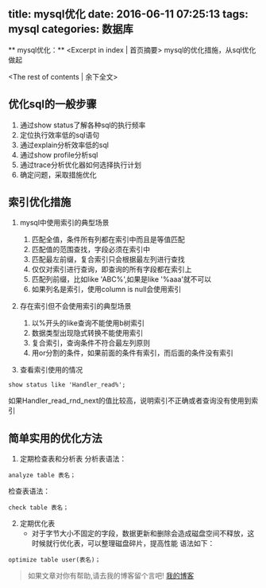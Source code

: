 title: mysql优化
date: 2016-06-11 07:25:13
tags: mysql
categories: 数据库
---
** mysql优化：** <Excerpt in index | 首页摘要>
    mysql的优化措施，从sql优化做起
<!-- more -->
<The rest of contents | 余下全文>

## 优化sql的一般步骤
1. 通过show status了解各种sql的执行频率
2. 定位执行效率低的sql语句
3. 通过explain分析效率低的sql
4. 通过show profile分析sql
5. 通过trace分析优化器如何选择执行计划
6. 确定问题，采取措施优化

## 索引优化措施
1. mysql中使用索引的典型场景
    1. 匹配全值，条件所有列都在索引中而且是等值匹配
    2. 匹配值的范围查找，字段必须在索引中
    3. 匹配最左前缀，复合索引只会根据最左列进行查找
    4. 仅仅对索引进行查询，即查询的所有字段都在索引上
    5. 匹配列前缀，比如like 'ABC%',如果是like '%aaa'就不可以
    6. 如果列名是索引，使用column is null会使用索引

2. 存在索引但不会使用索引的典型场景
    1. 以%开头的like查询不能使用b树索引
    2. 数据类型出现隐式转换不能使用索引
    3. 复合索引，查询条件不符合最左列原则
    4. 用or分割的条件，如果前面的条件有索引，而后面的条件没有索引

3. 查看索引使用的情况
```
show status like 'Handler_read%';
```
如果Handler_read_rnd_next的值比较高，说明索引不正确或者查询没有使用到索引

## 简单实用的优化方法
1. 定期检查表和分析表
分析表语法：
```
analyze table 表名；
```
检查表语法：
```
check table 表名；
```
2. 定期优化表
    - 对于字节大小不固定的字段，数据更新和删除会造成磁盘空间不释放，这时候就行优化表，可以整理磁盘碎片，提高性能
语法如下：
```
optimize table user(表名)；
```









> 如果文章对你有帮助,请去我的博客留个言吧! [我的博客][1]

[1]: http://geeksblog.cc
